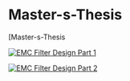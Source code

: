 # Master-s-Thesis

[Master-s-Thesis

[![EMC Filter Design Part 1]( https://youtu.be/JQkNqY0I02Y)](https://www.youtube.com/watch?v=JQkNqY0I02Y&t=1s)


[![EMC Filter Design Part 2]( https://youtu.be/_-1267i1ILM)](https://www.youtube.com/watch?v=_-1267i1ILM)
